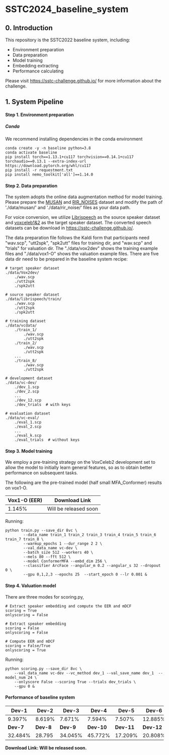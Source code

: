 # SSTC2024_baseline_system

## 0. Introduction

This repository is the SSTC2022 baseline system, including:

* Environment preparation
* Data preparation
* Model training
* Embedding extracting
* Performance calculating

Please visit https://sstc-challenge.github.io/ for more information about the challenge.

## 1. System Pipeline

#### Step 1. Environment preparation

##### Conda

We recommend installing dependencies in the conda environment

```
conda create -y -n baseline python=3.8
conda activate baseline
pip install torch==1.13.1+cu117 torchvision==0.14.1+cu117 torchaudio==0.13.1 --extra-index-url https://download.pytorch.org/whl/cu117
pip install -r requestment.txt
pip install nemo_toolkit['all']==1.14.0
```

#### Step 2. Data preparation

The system adopts the online data augmentation method for model training. Please prepare the <a href="https://www.openslr.org/17/">MUSAN</a> and <a href="https://www.openslr.org/17/">RIR_NOISES</a>  dataset and modify the path of './data/musan/' and './data/rir_noise/' files as your data path. 

For voice conversion, we utilize <a href="http://www.openslr.org/12">Librispeech</a> as the source speaker dataset and <a href="https://www.robots.ox.ac.uk/~vgg/data/voxceleb/">voxceleb1&2</a> as the target speaker dataset. The converted speech datasets can be download in https://sstc-challenge.github.io/.

The data preparation file follows the Kaldi form that participants need "wav.scp", "utt2spk", "spk2utt" files for training dir, and "wav.scp" and "trials" for valuation dir. The "./data/vox2dev" shows the training example files and "./data/vox1-O" shows the valuation example files. There are five data dir need to be prepared in the baseline system recipe:

```
# target speaker dataset
./data/Vox2dev/
    ./wav.scp
    ./utt2spk
    ./spk2utt

# source speaker dataset
./data/librispeech/train/
    ./wav.scp
    ./utt2spk
    ./spk2utt

# training dataset
./data/vcdata/
    ./train_1/
        ./wav.scp
        ./utt2spk
    ./train_2/
        ./wav.scp
        ./utt2spk
    ...
    ./train_8/
        ./wav.scp
        ./utt2spk

# development dataset
./data/vc-dev/
    ./dev_1.scp
    ./dev_2.scp
    ...
    ./dev_12.scp
    ./dev_trials  # with keys

# evaluation dataset
./data/vc-eval/
    ./eval_1.scp
    ./eval_2.scp
    ...
    ./eval_k.scp
    ./eval_trials  # without keys
```

#### Step 3. Model training

We employ a pre-training strategy on the VoxCeleb2 development set to allow the model to initially learn general features, so as to obtain better performance on subsequent tasks.

The following are the pre-trained model (half small MFA_Conformer) results on vox1-O.

| Vox1-O (EER) | Download Link         |
| ------------ | --------------------- |
| 1.145%       | Will be released soon |

Running:

```
python train.py --save_dir 8vc \
		--data_name train_1 train_2 train_3 train_4 train_5 train_6 train_7 train_8 \
        --warmup_epochs 1 --dur_range 2 2 \
		--val_data_name vc-dev \
	    --batch_size 512 --workers 40 \
	    --mels 80 --fft 512 \
		--model ConformerMFA --embd_dim 256 \
		--classifier ArcFace --angular_m 0.2 --angular_s 32 --dropout 0 \
		--gpu 0,1,2,3 --epochs 25  --start_epoch 0 --lr 0.001 &
```

#### Step 4. Valuation model

There are three modes for scoring.py,

```
# Extract speaker embedding and compute the EER and mDCF 
scoring = True
onlyscoring = False

# Extract speaker embedding
scoring = False
onlyscoring = False

# Compute EER and mDCF
scoring = False/True
onlyscoring = True
```

Running:

```
python scoring.py --save_dir 8vc \
	--val_data_name vc-dev --vc_method dev_1 --val_save_name dev_1  --model_num 24 \
    --onlyscore False --scoring True --trials dev_trials \
	--gpu 0 &
```

#### Performance of baseline system

| Dev-1     | Dev-2     | Dev-3     | Dev-4      | Dev-5      | Dev-6      |
| --------- | --------- | --------- | ---------- | ---------- | ---------- |
| 9.397%    | 8.619%    | 7.671%    | 7.594%     | 7.507%     | 12.885%    |
| **Dev-7** | **Dev-8** | **Dev-9** | **Dev-10** | **Dev-11** | **Dev-12** |
| 32.484%   | 28.795    | 34.045%   | 45.772%    | 17.209%    | 20.808%    |

**Download Link:  Will be released soon.**
